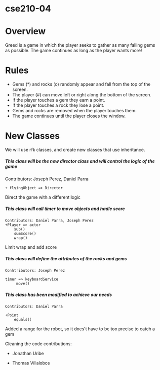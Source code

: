 # cse210-04
# Overview 
Greed is a game in which the player seeks to gather as many falling gems as possible. The game continues as long as the player wants more!

# Rules
- Gems (*) and rocks (o) randomly appear and fall from the top of the screen.
- The player (#) can move left or right along the bottom of the screen.
- If the player touches a gem they earn a point.
- If the player touches a rock they lose a point.
- Gems and rocks are removed when the player touches them.
- The game continues until the player closes the window.

# New Classes 

We will use rfk classes, and create new classes that use inheritance.

##### This class will be the new director class and will control the logic of the game
Contributors: Joseph Perez, Daniel Parra 
```
+ flyingObject => Director
```
Direct the game with a different logic
##### This class will call timer to move objects and hadle score
```
Contributors: Daniel Parra, Joseph Perez
+Player => actor 
	sub()
	sumScore()
	wrap()
```
Limit wrap and add score
##### This class will define the attributes of the rocks and gems
	Conhtributors: Joseph Perez
```
timer => keyboardService
	 move()
```

##### This class has been modified to achieve our needs
	Contributors: Daniel Parra
``` 
+Point
	equals()	
```
Added a range for the robot, so it does't have to be too precise to catch a gem

Cleaning the code contributions:

- Jonathan Uribe

- Thomas Villalobos
